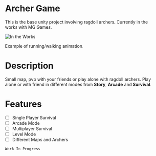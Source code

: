  # Archer Game
This is the base unity project involving ragdoll archers. Currently in the works with MG Games.  

![In the Works](https://i.giphy.com/media/2A525RqZDVNlAL0fmj/giphy.webp)

Example of running/walking animation.

# Description  
Small map, pvp with your friends or play alone with ragdoll archers. Play alone or with friend in different modes from **Story**, **Arcade** and **Survival**.

# Features
- [ ] Single Player Survival  
- [ ] Arcade Mode  
- [ ] Multiplayer Survival  
- [ ] Level Mode  
- [ ] Different Maps and Archers  

``Work In Progress``
